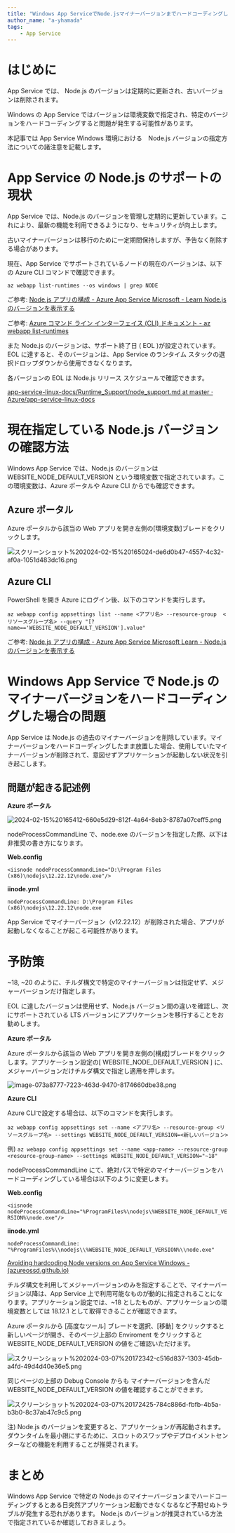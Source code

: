 ```yaml
---
title: "Windows App ServiceでNode.jsマイナーバージョンまでハードコーディングしないように"
author_name: "a-yhamada"
tags:
    - App Service
---
```


#  はじめに

App Service では、 Node.js のバージョンは定期的に更新され、古いバージョンは削除されます。

Windows の App Service ではバージョンは環境変数で指定され、特定のバージョンをハードコーディングすると問題が発生する可能性があります。

本記事では App Service Windows 環境における　Node.js バージョンの指定方法についての諸注意を記載します。

# App Service の Node.js のサポートの現状
 
App Service では、Node.js のバージョンを管理し定期的に更新しています。これにより、最新の機能を利用できるようになり、セキュリティが向上します。

古いマイナーバージョンは移行のために一定期間保持しますが、予告なく削除する場合があります。 

現在、App Service でサポートされているノードの現在のバージョンは、以下の Azure CLI コマンドで確認できます。

 `az webapp list-runtimes --os windows | grep NODE`

ご参考: [Node.js アプリの構成 - Azure App Service Microsoft - Learn Node.js のバージョンを表示する](https://learn.microsoft.com/ja-jp/azure/app-service/configure-language-nodejs?pivots=platform-windows#show-nodejs-version)

ご参考: [Azure コマンド ライン インターフェイス (CLI) ドキュメント - az webapp list-runtimes](https://learn.microsoft.com/ja-jp/cli/azure/webapp?view=azure-cli-latest#az-webapp-list-runtimes)

また Node.js のバージョンは、サポート終了日 ( EOL )が設定されています。EOL に達すると、そのバージョンは、App Service のランタイム スタックの選択ドロップダウンから使用できなくなります。

各バージョンの EOL は Node.js リリース スケジュールで確認できます。

[app-service-linux-docs/Runtime_Support/node_support.md at master · Azure/app-service-linux-docs](https://github.com/Azure/app-service-linux-docs/blob/master/Runtime_Support/node_support.md)



# 現在指定している Node.js バージョンの確認方法

Windows App Service では、Node.js のバージョンは WEBSITE_NODE_DEFAULT_VERSION という環境変数で指定されています。この環境変数は、Azure ポータルや Azure CLI からでも確認できます。

## Azure ポータル

Azure ポータルから該当の Web アプリを開き左側の[環境変数]ブレードをクリックします。

![スクリーンショット%202024-02-15%20165024-de6d0b47-4557-4c32-af0a-1051d483dc16.png]({{site.baseurl}}/media/2024/03/スクリーンショット%202024-02-15%20165024-de6d0b47-4557-4c32-af0a-1051d483dc16.png)
## Azure CLI

PowerShell を開き Azure にログイン後、以下のコマンドを実行します。

`az webapp config appsettings list --name <アプリ名> --resource-group  <リソースグループ名> --query "[?name=='WEBSITE_NODE_DEFAULT_VERSION'].value"`

ご参考: [Node.js アプリの構成 - Azure App Service Microsoft Learn - Node.js のバージョンを表示する](https://learn.microsoft.com/ja-jp/azure/app-service/configure-language-nodejs?pivots=platform-linux#set-nodejs-version)

# Windows App Service で Node.js のマイナーバージョンをハードコーディングした場合の問題

App Service は Node.js の過去のマイナーバージョンを削除しています。マイナーバージョンをハードコーディングしたまま放置した場合、使用していたマイナーバージョンが削除されて、意図せずアプリケーションが起動しない状況を引き起こします。

## 問題が起きる記述例

**Azure ポータル** 

![2024-02-15%20165412-660e5d29-812f-4a64-8eb3-8787a07ceff5.png]({{site.baseurl}}/media/2024/03/2024-02-15%20165412-660e5d29-812f-4a64-8eb3-8787a07ceff5.png)


nodeProcessCommandLine で、node.exe のバージョンを指定した際、以下は非推奨の書き方になります。

**Web.config**

`<iisnode nodeProcessCommandLine="D:\Program Files (x86)\nodejs\12.22.12\node.exe"/>`


**iinode.yml**

`nodeProcessCommandLine: D:\Program Files (x86)\nodejs\12.22.12\node.exe`

App Service でマイナーバージョン（v12.22.12）が削除された場合、アプリが起動しなくなることが起こる可能性があります。

# 予防策

 ~18, ~20 のように、チルダ構文で特定のマイナーバージョンは指定せず、メジャーバージョンだけ指定します。

EOL に達したバージョンは使用せず、Node.js バージョン間の違いを確認し、次にサポートされている LTS バージョンにアプリケーションを移行することをお勧めします。

**Azure ポータル**

Azure ポータルから該当の Web アプリを開き左側の[構成]ブレードをクリックします。アプリケーション設定の[ WEBSITE_NODE_DEFAULT_VERSION ] に、メジャーバージョンだけチルダ構文で指定し適用を押します。

![image-073a8777-7223-463d-9470-8174660dbe38.png]({{site.baseurl}}/media/2024/03/image-073a8777-7223-463d-9470-8174660dbe38.png)

**Azure CLI**

Azure CLIで設定する場合は、以下のコマンドを実行します。

`az webapp config appsettings set --name <アプリ名> --resource-group <リソースグループ名> --settings WEBSITE_NODE_DEFAULT_VERSION=<新しいバージョン>`

例)
`az webapp config appsettings set --name <app-name> --resource-group <resource-group-name> --settings WEBSITE_NODE_DEFAULT_VERSION="~18"`

nodeProcessCommandLine にて、絶対パスで特定のマイナーバージョンをハードコーディングしている場合は以下のように変更します。

**Web.config** 

`<iisnode nodeProcessCommandLine="%ProgramFiles%\nodejs\%WEBSITE_NODE_DEFAULT_VERSION%\node.exe"/>`
 
**iinode.yml** 

`nodeProcessCommandLine: "%ProgramFiles%\\nodejs\\%WEBSITE_NODE_DEFAULT_VERSION%\\node.exe"`

[Avoiding hardcoding Node versions on App Service Windows - (azureossd.github.io)](https://azureossd.github.io/2022/06/24/Avoiding-hardcoding-Node-versions-on-App-Service-Windows/)


チルダ構文を利用してメジャーバージョンのみを指定することで、マイナーバージョン以降は、App Service 上で利用可能なものが動的に指定されることになります。アプリケーション設定では、~18 としたものが、アプリケーションの環境変数としては 18.12.1 として取得できることが確認できます。

Azure ポータルから [高度なツール] ブレードを選択、[移動] をクリックすると新しいページが開き、そのページ上部の Enviroment をクリックすると WEBSITE_NODE_DEFAULT_VERSION の値をご確認いただけます。

![スクリーンショット%202024-03-07%20172342-c516d837-1303-45db-a4fd-49d4d40e36e5.png]({{site.baseurl}}/media/2024/03/スクリーンショット%202024-03-07%20172342-c516d837-1303-45db-a4fd-49d4d40e36e5.png)


同じページの上部の Debug Console からも マイナーバージョンを含んだ WEBSITE_NODE_DEFAULT_VERSION の値を確認することができます。

![スクリーンショット%202024-03-07%20172425-784c886d-fbfb-4b5a-b3b0-8c37ab47c9c5.png]({{site.baseurl}}/media/2024/03/スクリーンショット%202024-03-07%20172425-784c886d-fbfb-4b5a-b3b0-8c37ab47c9c5.png)

 
注) Node.js のバージョンを変更すると、アプリケーションが再起動されます。ダウンタイムを最小限にするために、スロットのスワップやデプロイメントセンターなどの機能を利用することが推奨されます。


# まとめ
 
Windows App Service で特定の Node.js のマイナーバージョンまでハードコーディングするとある日突然アプリケーション起動できなくなるなど予期せぬトラブルが発生する恐れがあります。 Node.js のバージョンが推奨されている方法で指定されているか確認しておきましょう。
